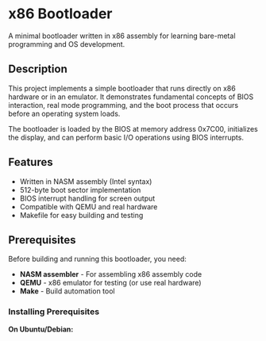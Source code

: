 # x86 Bootloader

A minimal bootloader written in x86 assembly for learning bare-metal programming and OS development.

## Description

This project implements a simple bootloader that runs directly on x86 hardware or in an emulator. It demonstrates fundamental concepts of BIOS interaction, real mode programming, and the boot process that occurs before an operating system loads.

The bootloader is loaded by the BIOS at memory address 0x7C00, initializes the display, and can perform basic I/O operations using BIOS interrupts.

## Features

- Written in NASM assembly (Intel syntax)
- 512-byte boot sector implementation
- BIOS interrupt handling for screen output
- Compatible with QEMU and real hardware
- Makefile for easy building and testing

## Prerequisites

Before building and running this bootloader, you need:

- **NASM assembler** - For assembling x86 assembly code
- **QEMU** - x86 emulator for testing (or use real hardware)
- **Make** - Build automation tool

### Installing Prerequisites

**On Ubuntu/Debian:**
